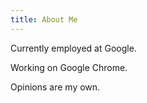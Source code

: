 ```yaml
---
title: About Me
---
```

Currently employed at Google.

Working on Google Chrome.

Opinions are my own.
